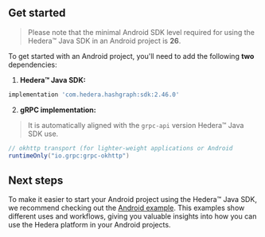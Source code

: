 ## Get started

> Please note that the minimal Android SDK level required for using the Hedera™ Java SDK in an Android project is **26**.

To get started with an Android project, you'll need to add the following **two** dependencies:

1. **Hedera™ Java SDK:**
```groovy
implementation 'com.hedera.hashgraph:sdk:2.46.0'
```

2. **gRPC implementation:**
> It is automatically aligned with the `grpc-api` version Hedera™ Java SDK use.
```groovy
// okhttp transport (for lighter-weight applications or Android
runtimeOnly("io.grpc:grpc-okhttp")
```

## Next steps
To make it easier to start your Android project using the Hedera™ Java SDK,
we recommend checking out the [Android example](../../example-android/README.md).
This examples show different uses and workflows,
giving you valuable insights into how you can use the Hedera platform in your Android projects.

